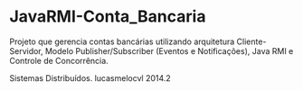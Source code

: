 JavaRMI-Conta_Bancaria
======================

Projeto que gerencia contas bancárias utilizando arquitetura Cliente-Servidor, Modelo Publisher/Subscriber (Eventos e Notificações), Java RMI e Controle de Concorrência.

Sistemas Distribuídos.
lucasmelocvl
2014.2
